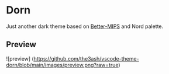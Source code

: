 # Dorn
Just another dark theme based on  [Better-MIPS](https://github.com/vasilescur/vscode-Better-MIPS)
and Nord palette.

## Preview
![preview] (https://github.com/the3ash/vscode-theme-dorn/blob/main/images/preview.png?raw=true)
